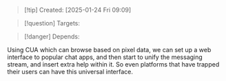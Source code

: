 
>[!tip] Created: [2025-01-24 Fri 09:09]

>[!question] Targets: 

>[!danger] Depends: 

Using CUA which can browse based on pixel data, we can set up a web interface to popular chat apps, and then start to unify the messaging stream, and insert extra help within it.  So even platforms that have trapped their users can have this universal interface.